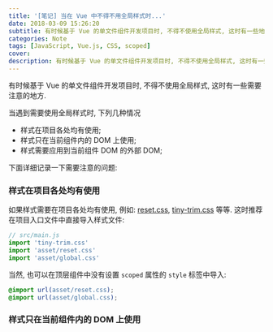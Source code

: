 ```yaml
---
title: '[笔记] 当在 Vue 中不得不用全局样式时...'
date: 2018-03-09 15:26:20
subtitle: 有时候基于 Vue 的单文件组件开发项目时, 不得不使用全局样式, 这时有一些地方需要注意.
categories: Note
tags: [JavaScript, Vue.js, CSS, scoped]
cover:
description: 有时候基于 Vue 的单文件组件开发项目时, 不得不使用全局样式, 这时有一些地方需要注意.
---
```


有时候基于 Vue 的单文件组件开发项目时, 不得不使用全局样式, 这时有一些需要注意的地方.

<!-- more -->

当遇到需要使用全局样式时, 下列几种情况

* 样式在项目各处均有使用;
* 样式只在当前组件内的 DOM 上使用;
* 样式需要应用到当前组件 DOM 的外部 DOM;

下面详细记录一下需要注意的问题:

### 样式在项目各处均有使用

如果样式需要在项目各处均有使用, 例如: [reset.css](http://meyerweb.com/eric/tools/css/reset/), [tiny-trim.css](https://github.com/BearD01001/tiny-trim.css) 等等.
这时推荐在项目入口文件中直接导入样式文件:

```js
// src/main.js
import 'tiny-trim.css'
import 'asset/reset.css'
import 'asset/global.css'
```

当然, 也可以在顶层组件中没有设置 `scoped` 属性的 `style` 标签中导入:

```css
@import url(asset/reset.css);
@import url(asset/global.css);
```

### 样式只在当前组件内的 DOM 上使用
